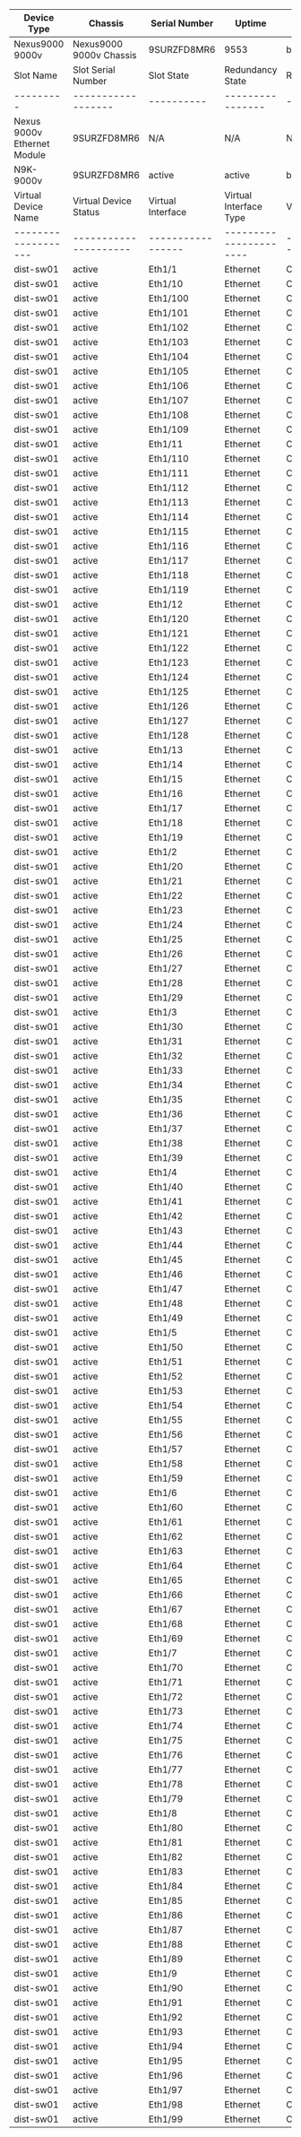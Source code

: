 
| Device Type | Chassis | Serial Number | Uptime | Directory | Total Disk | Used Disk | Free Disk | Image | Main Memory | OS | Version |
| ----------- | ------- | ------------- | ------ | --------- | ---------- | --------- | --------- | ----- | ----------- | -- | ------- |
| Nexus9000 9000v | Nexus9000 9000v Chassis | 9SURZFD8MR6 | 9553 | bootflash: | 3470110720 | 1519079424 | 1951031296 | bootflash:///nxos.9.2.4.bin | 8161516 kB | NX-OS | 9.2(4) |
| Slot Name | Slot Serial Number | Slot State | Redundancy State | RP Boot Image | RP Uptime |
| --------- | ------------------ | ---------- | ---------------- | ------------- | --------- |
| Nexus 9000v Ethernet Module | 9SURZFD8MR6 | N/A | N/A | N/A | N/A |  |
| N9K-9000v | 9SURZFD8MR6 | active | active | bootflash:/nxos.9.2.4.bin | 9553 |  |
| Virtual Device Name | Virtual Device Status | Virtual Interface | Virtual Interface Type | Virtual Interface Status |
| ------------------- | --------------------- | ----------------- | ---------------------- | ------------------------ |
| dist-sw01 | active | Eth1/1 | Ethernet | OK |
| dist-sw01 | active | Eth1/10 | Ethernet | OK |
| dist-sw01 | active | Eth1/100 | Ethernet | OK |
| dist-sw01 | active | Eth1/101 | Ethernet | OK |
| dist-sw01 | active | Eth1/102 | Ethernet | OK |
| dist-sw01 | active | Eth1/103 | Ethernet | OK |
| dist-sw01 | active | Eth1/104 | Ethernet | OK |
| dist-sw01 | active | Eth1/105 | Ethernet | OK |
| dist-sw01 | active | Eth1/106 | Ethernet | OK |
| dist-sw01 | active | Eth1/107 | Ethernet | OK |
| dist-sw01 | active | Eth1/108 | Ethernet | OK |
| dist-sw01 | active | Eth1/109 | Ethernet | OK |
| dist-sw01 | active | Eth1/11 | Ethernet | OK |
| dist-sw01 | active | Eth1/110 | Ethernet | OK |
| dist-sw01 | active | Eth1/111 | Ethernet | OK |
| dist-sw01 | active | Eth1/112 | Ethernet | OK |
| dist-sw01 | active | Eth1/113 | Ethernet | OK |
| dist-sw01 | active | Eth1/114 | Ethernet | OK |
| dist-sw01 | active | Eth1/115 | Ethernet | OK |
| dist-sw01 | active | Eth1/116 | Ethernet | OK |
| dist-sw01 | active | Eth1/117 | Ethernet | OK |
| dist-sw01 | active | Eth1/118 | Ethernet | OK |
| dist-sw01 | active | Eth1/119 | Ethernet | OK |
| dist-sw01 | active | Eth1/12 | Ethernet | OK |
| dist-sw01 | active | Eth1/120 | Ethernet | OK |
| dist-sw01 | active | Eth1/121 | Ethernet | OK |
| dist-sw01 | active | Eth1/122 | Ethernet | OK |
| dist-sw01 | active | Eth1/123 | Ethernet | OK |
| dist-sw01 | active | Eth1/124 | Ethernet | OK |
| dist-sw01 | active | Eth1/125 | Ethernet | OK |
| dist-sw01 | active | Eth1/126 | Ethernet | OK |
| dist-sw01 | active | Eth1/127 | Ethernet | OK |
| dist-sw01 | active | Eth1/128 | Ethernet | OK |
| dist-sw01 | active | Eth1/13 | Ethernet | OK |
| dist-sw01 | active | Eth1/14 | Ethernet | OK |
| dist-sw01 | active | Eth1/15 | Ethernet | OK |
| dist-sw01 | active | Eth1/16 | Ethernet | OK |
| dist-sw01 | active | Eth1/17 | Ethernet | OK |
| dist-sw01 | active | Eth1/18 | Ethernet | OK |
| dist-sw01 | active | Eth1/19 | Ethernet | OK |
| dist-sw01 | active | Eth1/2 | Ethernet | OK |
| dist-sw01 | active | Eth1/20 | Ethernet | OK |
| dist-sw01 | active | Eth1/21 | Ethernet | OK |
| dist-sw01 | active | Eth1/22 | Ethernet | OK |
| dist-sw01 | active | Eth1/23 | Ethernet | OK |
| dist-sw01 | active | Eth1/24 | Ethernet | OK |
| dist-sw01 | active | Eth1/25 | Ethernet | OK |
| dist-sw01 | active | Eth1/26 | Ethernet | OK |
| dist-sw01 | active | Eth1/27 | Ethernet | OK |
| dist-sw01 | active | Eth1/28 | Ethernet | OK |
| dist-sw01 | active | Eth1/29 | Ethernet | OK |
| dist-sw01 | active | Eth1/3 | Ethernet | OK |
| dist-sw01 | active | Eth1/30 | Ethernet | OK |
| dist-sw01 | active | Eth1/31 | Ethernet | OK |
| dist-sw01 | active | Eth1/32 | Ethernet | OK |
| dist-sw01 | active | Eth1/33 | Ethernet | OK |
| dist-sw01 | active | Eth1/34 | Ethernet | OK |
| dist-sw01 | active | Eth1/35 | Ethernet | OK |
| dist-sw01 | active | Eth1/36 | Ethernet | OK |
| dist-sw01 | active | Eth1/37 | Ethernet | OK |
| dist-sw01 | active | Eth1/38 | Ethernet | OK |
| dist-sw01 | active | Eth1/39 | Ethernet | OK |
| dist-sw01 | active | Eth1/4 | Ethernet | OK |
| dist-sw01 | active | Eth1/40 | Ethernet | OK |
| dist-sw01 | active | Eth1/41 | Ethernet | OK |
| dist-sw01 | active | Eth1/42 | Ethernet | OK |
| dist-sw01 | active | Eth1/43 | Ethernet | OK |
| dist-sw01 | active | Eth1/44 | Ethernet | OK |
| dist-sw01 | active | Eth1/45 | Ethernet | OK |
| dist-sw01 | active | Eth1/46 | Ethernet | OK |
| dist-sw01 | active | Eth1/47 | Ethernet | OK |
| dist-sw01 | active | Eth1/48 | Ethernet | OK |
| dist-sw01 | active | Eth1/49 | Ethernet | OK |
| dist-sw01 | active | Eth1/5 | Ethernet | OK |
| dist-sw01 | active | Eth1/50 | Ethernet | OK |
| dist-sw01 | active | Eth1/51 | Ethernet | OK |
| dist-sw01 | active | Eth1/52 | Ethernet | OK |
| dist-sw01 | active | Eth1/53 | Ethernet | OK |
| dist-sw01 | active | Eth1/54 | Ethernet | OK |
| dist-sw01 | active | Eth1/55 | Ethernet | OK |
| dist-sw01 | active | Eth1/56 | Ethernet | OK |
| dist-sw01 | active | Eth1/57 | Ethernet | OK |
| dist-sw01 | active | Eth1/58 | Ethernet | OK |
| dist-sw01 | active | Eth1/59 | Ethernet | OK |
| dist-sw01 | active | Eth1/6 | Ethernet | OK |
| dist-sw01 | active | Eth1/60 | Ethernet | OK |
| dist-sw01 | active | Eth1/61 | Ethernet | OK |
| dist-sw01 | active | Eth1/62 | Ethernet | OK |
| dist-sw01 | active | Eth1/63 | Ethernet | OK |
| dist-sw01 | active | Eth1/64 | Ethernet | OK |
| dist-sw01 | active | Eth1/65 | Ethernet | OK |
| dist-sw01 | active | Eth1/66 | Ethernet | OK |
| dist-sw01 | active | Eth1/67 | Ethernet | OK |
| dist-sw01 | active | Eth1/68 | Ethernet | OK |
| dist-sw01 | active | Eth1/69 | Ethernet | OK |
| dist-sw01 | active | Eth1/7 | Ethernet | OK |
| dist-sw01 | active | Eth1/70 | Ethernet | OK |
| dist-sw01 | active | Eth1/71 | Ethernet | OK |
| dist-sw01 | active | Eth1/72 | Ethernet | OK |
| dist-sw01 | active | Eth1/73 | Ethernet | OK |
| dist-sw01 | active | Eth1/74 | Ethernet | OK |
| dist-sw01 | active | Eth1/75 | Ethernet | OK |
| dist-sw01 | active | Eth1/76 | Ethernet | OK |
| dist-sw01 | active | Eth1/77 | Ethernet | OK |
| dist-sw01 | active | Eth1/78 | Ethernet | OK |
| dist-sw01 | active | Eth1/79 | Ethernet | OK |
| dist-sw01 | active | Eth1/8 | Ethernet | OK |
| dist-sw01 | active | Eth1/80 | Ethernet | OK |
| dist-sw01 | active | Eth1/81 | Ethernet | OK |
| dist-sw01 | active | Eth1/82 | Ethernet | OK |
| dist-sw01 | active | Eth1/83 | Ethernet | OK |
| dist-sw01 | active | Eth1/84 | Ethernet | OK |
| dist-sw01 | active | Eth1/85 | Ethernet | OK |
| dist-sw01 | active | Eth1/86 | Ethernet | OK |
| dist-sw01 | active | Eth1/87 | Ethernet | OK |
| dist-sw01 | active | Eth1/88 | Ethernet | OK |
| dist-sw01 | active | Eth1/89 | Ethernet | OK |
| dist-sw01 | active | Eth1/9 | Ethernet | OK |
| dist-sw01 | active | Eth1/90 | Ethernet | OK |
| dist-sw01 | active | Eth1/91 | Ethernet | OK |
| dist-sw01 | active | Eth1/92 | Ethernet | OK |
| dist-sw01 | active | Eth1/93 | Ethernet | OK |
| dist-sw01 | active | Eth1/94 | Ethernet | OK |
| dist-sw01 | active | Eth1/95 | Ethernet | OK |
| dist-sw01 | active | Eth1/96 | Ethernet | OK |
| dist-sw01 | active | Eth1/97 | Ethernet | OK |
| dist-sw01 | active | Eth1/98 | Ethernet | OK |
| dist-sw01 | active | Eth1/99 | Ethernet | OK |